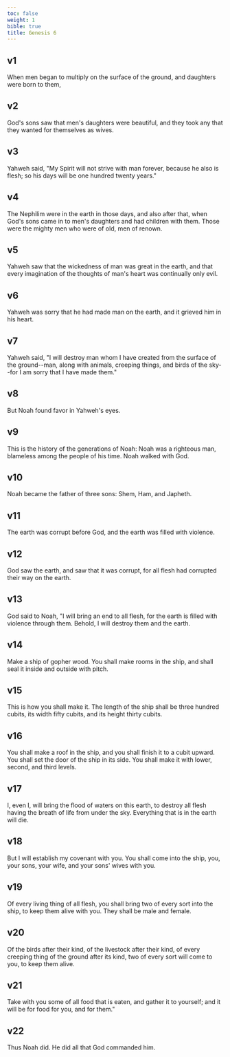 ```yaml
---
toc: false
weight: 1
bible: true
title: Genesis 6
---
```




## v1 
When men began to multiply on the surface of the ground, and daughters were born to them, 

## v2 
God's sons saw that men's daughters were beautiful, and they took any that they wanted for themselves as wives. 

## v3 
Yahweh said, "My Spirit will not strive with man forever, because he also is flesh; so his days will be one hundred twenty years." 

## v4 
The Nephilim were in the earth in those days, and also after that, when God's sons came in to men's daughters and had children with them. Those were the mighty men who were of old, men of renown. 

## v5 
Yahweh saw that the wickedness of man was great in the earth, and that every imagination of the thoughts of man's heart was continually only evil. 

## v6 
Yahweh was sorry that he had made man on the earth, and it grieved him in his heart. 

## v7 
Yahweh said, "I will destroy man whom I have created from the surface of the ground--man, along with animals, creeping things, and birds of the sky--for I am sorry that I have made them." 

## v8 
But Noah found favor in Yahweh's eyes. 

## v9 
This is the history of the generations of Noah: Noah was a righteous man, blameless among the people of his time. Noah walked with God. 

## v10 
Noah became the father of three sons: Shem, Ham, and Japheth. 

## v11 
The earth was corrupt before God, and the earth was filled with violence. 

## v12 
God saw the earth, and saw that it was corrupt, for all flesh had corrupted their way on the earth. 

## v13 
God said to Noah, "I will bring an end to all flesh, for the earth is filled with violence through them. Behold, I will destroy them and the earth. 

## v14 
Make a ship of gopher wood. You shall make rooms in the ship, and shall seal it inside and outside with pitch. 

## v15 
This is how you shall make it. The length of the ship shall be three hundred cubits, its width fifty cubits, and its height thirty cubits. 

## v16 
You shall make a roof in the ship, and you shall finish it to a cubit upward. You shall set the door of the ship in its side. You shall make it with lower, second, and third levels. 

## v17 
I, even I, will bring the flood of waters on this earth, to destroy all flesh having the breath of life from under the sky. Everything that is in the earth will die. 

## v18 
But I will establish my covenant with you. You shall come into the ship, you, your sons, your wife, and your sons' wives with you. 

## v19 
Of every living thing of all flesh, you shall bring two of every sort into the ship, to keep them alive with you. They shall be male and female. 

## v20 
Of the birds after their kind, of the livestock after their kind, of every creeping thing of the ground after its kind, two of every sort will come to you, to keep them alive. 

## v21 
Take with you some of all food that is eaten, and gather it to yourself; and it will be for food for you, and for them." 

## v22 
Thus Noah did. He did all that God commanded him.


